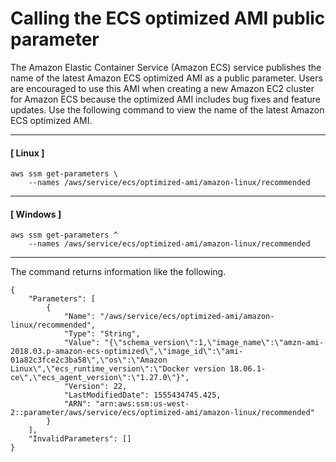 # Calling the ECS optimized AMI public parameter<a name="parameter-store-public-parameters-ecs"></a>

The Amazon Elastic Container Service \(Amazon ECS\) service publishes the name of the latest Amazon ECS optimized AMI as a public parameter\. Users are encouraged to use this AMI when creating a new Amazon EC2 cluster for Amazon ECS because the optimized AMI includes bug fixes and feature updates\. Use the following command to view the name of the latest Amazon ECS optimized AMI\.

------
#### [ Linux ]

```
aws ssm get-parameters \
    --names /aws/service/ecs/optimized-ami/amazon-linux/recommended
```

------
#### [ Windows ]

```
aws ssm get-parameters ^
    --names /aws/service/ecs/optimized-ami/amazon-linux/recommended
```

------

The command returns information like the following\.

```
{
    "Parameters": [
        {
            "Name": "/aws/service/ecs/optimized-ami/amazon-linux/recommended",
            "Type": "String",
            "Value": "{\"schema_version\":1,\"image_name\":\"amzn-ami-2018.03.p-amazon-ecs-optimized\",\"image_id\":\"ami-01a82c3fce2c3ba58\",\"os\":\"Amazon Linux\",\"ecs_runtime_version\":\"Docker version 18.06.1-ce\",\"ecs_agent_version\":\"1.27.0\"}",
            "Version": 22,
            "LastModifiedDate": 1555434745.425,
            "ARN": "arn:aws:ssm:us-west-2::parameter/aws/service/ecs/optimized-ami/amazon-linux/recommended"
        }
    ],
    "InvalidParameters": []
}
```